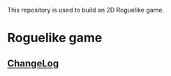 This repository is used to build an 2D Roguelike game.

# Roguelike game

## [ChangeLog](https://github.com/Feshydi/2D-Roguelike/blob/main/CHANGELOG.md)
